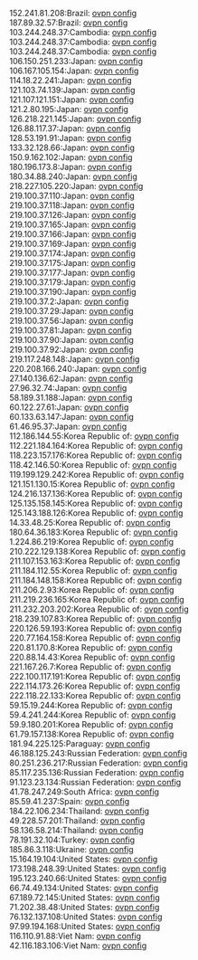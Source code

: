 152.241.81.208:Brazil: [ovpn config](vpn/152_241_81_208.ovpn)  
187.89.32.57:Brazil: [ovpn config](vpn/187_89_32_57.ovpn)  
103.244.248.37:Cambodia: [ovpn config](vpn/103_244_248_37.ovpn)  
103.244.248.37:Cambodia: [ovpn config](vpn/103_244_248_37.ovpn)  
103.244.248.37:Cambodia: [ovpn config](vpn/103_244_248_37.ovpn)  
106.150.251.233:Japan: [ovpn config](vpn/106_150_251_233.ovpn)  
106.167.105.154:Japan: [ovpn config](vpn/106_167_105_154.ovpn)  
114.18.22.241:Japan: [ovpn config](vpn/114_18_22_241.ovpn)  
121.103.74.139:Japan: [ovpn config](vpn/121_103_74_139.ovpn)  
121.107.121.151:Japan: [ovpn config](vpn/121_107_121_151.ovpn)  
121.2.80.195:Japan: [ovpn config](vpn/121_2_80_195.ovpn)  
126.218.221.145:Japan: [ovpn config](vpn/126_218_221_145.ovpn)  
126.88.117.37:Japan: [ovpn config](vpn/126_88_117_37.ovpn)  
128.53.191.91:Japan: [ovpn config](vpn/128_53_191_91.ovpn)  
133.32.128.66:Japan: [ovpn config](vpn/133_32_128_66.ovpn)  
150.9.162.102:Japan: [ovpn config](vpn/150_9_162_102.ovpn)  
180.196.173.8:Japan: [ovpn config](vpn/180_196_173_8.ovpn)  
180.34.88.240:Japan: [ovpn config](vpn/180_34_88_240.ovpn)  
218.227.105.220:Japan: [ovpn config](vpn/218_227_105_220.ovpn)  
219.100.37.110:Japan: [ovpn config](vpn/219_100_37_110.ovpn)  
219.100.37.118:Japan: [ovpn config](vpn/219_100_37_118.ovpn)  
219.100.37.126:Japan: [ovpn config](vpn/219_100_37_126.ovpn)  
219.100.37.165:Japan: [ovpn config](vpn/219_100_37_165.ovpn)  
219.100.37.166:Japan: [ovpn config](vpn/219_100_37_166.ovpn)  
219.100.37.169:Japan: [ovpn config](vpn/219_100_37_169.ovpn)  
219.100.37.174:Japan: [ovpn config](vpn/219_100_37_174.ovpn)  
219.100.37.175:Japan: [ovpn config](vpn/219_100_37_175.ovpn)  
219.100.37.177:Japan: [ovpn config](vpn/219_100_37_177.ovpn)  
219.100.37.179:Japan: [ovpn config](vpn/219_100_37_179.ovpn)  
219.100.37.190:Japan: [ovpn config](vpn/219_100_37_190.ovpn)  
219.100.37.2:Japan: [ovpn config](vpn/219_100_37_2.ovpn)  
219.100.37.29:Japan: [ovpn config](vpn/219_100_37_29.ovpn)  
219.100.37.56:Japan: [ovpn config](vpn/219_100_37_56.ovpn)  
219.100.37.81:Japan: [ovpn config](vpn/219_100_37_81.ovpn)  
219.100.37.90:Japan: [ovpn config](vpn/219_100_37_90.ovpn)  
219.100.37.92:Japan: [ovpn config](vpn/219_100_37_92.ovpn)  
219.117.248.148:Japan: [ovpn config](vpn/219_117_248_148.ovpn)  
220.208.166.240:Japan: [ovpn config](vpn/220_208_166_240.ovpn)  
27.140.136.62:Japan: [ovpn config](vpn/27_140_136_62.ovpn)  
27.96.32.74:Japan: [ovpn config](vpn/27_96_32_74.ovpn)  
58.189.31.188:Japan: [ovpn config](vpn/58_189_31_188.ovpn)  
60.122.27.61:Japan: [ovpn config](vpn/60_122_27_61.ovpn)  
60.133.63.147:Japan: [ovpn config](vpn/60_133_63_147.ovpn)  
61.46.95.37:Japan: [ovpn config](vpn/61_46_95_37.ovpn)  
112.186.144.55:Korea Republic of: [ovpn config](vpn/112_186_144_55.ovpn)  
112.221.184.164:Korea Republic of: [ovpn config](vpn/112_221_184_164.ovpn)  
118.223.157.176:Korea Republic of: [ovpn config](vpn/118_223_157_176.ovpn)  
118.42.146.50:Korea Republic of: [ovpn config](vpn/118_42_146_50.ovpn)  
119.199.129.242:Korea Republic of: [ovpn config](vpn/119_199_129_242.ovpn)  
121.151.130.15:Korea Republic of: [ovpn config](vpn/121_151_130_15.ovpn)  
124.216.137.136:Korea Republic of: [ovpn config](vpn/124_216_137_136.ovpn)  
125.135.158.145:Korea Republic of: [ovpn config](vpn/125_135_158_145.ovpn)  
125.143.188.126:Korea Republic of: [ovpn config](vpn/125_143_188_126.ovpn)  
14.33.48.25:Korea Republic of: [ovpn config](vpn/14_33_48_25.ovpn)  
180.64.36.183:Korea Republic of: [ovpn config](vpn/180_64_36_183.ovpn)  
1.224.86.219:Korea Republic of: [ovpn config](vpn/1_224_86_219.ovpn)  
210.222.129.138:Korea Republic of: [ovpn config](vpn/210_222_129_138.ovpn)  
211.107.153.163:Korea Republic of: [ovpn config](vpn/211_107_153_163.ovpn)  
211.184.112.55:Korea Republic of: [ovpn config](vpn/211_184_112_55.ovpn)  
211.184.148.158:Korea Republic of: [ovpn config](vpn/211_184_148_158.ovpn)  
211.206.2.93:Korea Republic of: [ovpn config](vpn/211_206_2_93.ovpn)  
211.219.236.165:Korea Republic of: [ovpn config](vpn/211_219_236_165.ovpn)  
211.232.203.202:Korea Republic of: [ovpn config](vpn/211_232_203_202.ovpn)  
218.239.107.83:Korea Republic of: [ovpn config](vpn/218_239_107_83.ovpn)  
220.126.59.193:Korea Republic of: [ovpn config](vpn/220_126_59_193.ovpn)  
220.77.164.158:Korea Republic of: [ovpn config](vpn/220_77_164_158.ovpn)  
220.81.170.8:Korea Republic of: [ovpn config](vpn/220_81_170_8.ovpn)  
220.88.14.43:Korea Republic of: [ovpn config](vpn/220_88_14_43.ovpn)  
221.167.26.7:Korea Republic of: [ovpn config](vpn/221_167_26_7.ovpn)  
222.100.117.191:Korea Republic of: [ovpn config](vpn/222_100_117_191.ovpn)  
222.114.173.26:Korea Republic of: [ovpn config](vpn/222_114_173_26.ovpn)  
222.118.22.133:Korea Republic of: [ovpn config](vpn/222_118_22_133.ovpn)  
59.15.19.244:Korea Republic of: [ovpn config](vpn/59_15_19_244.ovpn)  
59.4.241.244:Korea Republic of: [ovpn config](vpn/59_4_241_244.ovpn)  
59.9.180.201:Korea Republic of: [ovpn config](vpn/59_9_180_201.ovpn)  
61.79.157.138:Korea Republic of: [ovpn config](vpn/61_79_157_138.ovpn)  
181.94.225.125:Paraguay: [ovpn config](vpn/181_94_225_125.ovpn)  
46.188.125.243:Russian Federation: [ovpn config](vpn/46_188_125_243.ovpn)  
80.251.236.217:Russian Federation: [ovpn config](vpn/80_251_236_217.ovpn)  
85.117.235.136:Russian Federation: [ovpn config](vpn/85_117_235_136.ovpn)  
91.123.23.134:Russian Federation: [ovpn config](vpn/91_123_23_134.ovpn)  
41.78.247.249:South Africa: [ovpn config](vpn/41_78_247_249.ovpn)  
85.59.41.237:Spain: [ovpn config](vpn/85_59_41_237.ovpn)  
184.22.106.234:Thailand: [ovpn config](vpn/184_22_106_234.ovpn)  
49.228.57.201:Thailand: [ovpn config](vpn/49_228_57_201.ovpn)  
58.136.58.214:Thailand: [ovpn config](vpn/58_136_58_214.ovpn)  
78.191.32.104:Turkey: [ovpn config](vpn/78_191_32_104.ovpn)  
185.86.3.118:Ukraine: [ovpn config](vpn/185_86_3_118.ovpn)  
15.164.19.104:United States: [ovpn config](vpn/15_164_19_104.ovpn)  
173.198.248.39:United States: [ovpn config](vpn/173_198_248_39.ovpn)  
195.123.240.66:United States: [ovpn config](vpn/195_123_240_66.ovpn)  
66.74.49.134:United States: [ovpn config](vpn/66_74_49_134.ovpn)  
67.189.72.145:United States: [ovpn config](vpn/67_189_72_145.ovpn)  
71.202.38.48:United States: [ovpn config](vpn/71_202_38_48.ovpn)  
76.132.137.108:United States: [ovpn config](vpn/76_132_137_108.ovpn)  
97.99.194.168:United States: [ovpn config](vpn/97_99_194_168.ovpn)  
116.110.91.88:Viet Nam: [ovpn config](vpn/116_110_91_88.ovpn)  
42.116.183.106:Viet Nam: [ovpn config](vpn/42_116_183_106.ovpn)  
